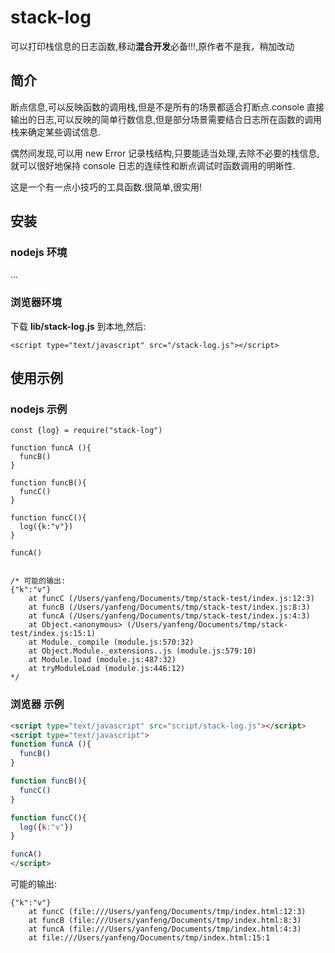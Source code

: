# stack-log
可以打印栈信息的日志函数,移动**混合开发**必备!!!,原作者不是我，稍加改动

## 简介

断点信息,可以反映函数的调用栈,但是不是所有的场景都适合打断点.console 直接输出的日志,可以反映的简单行数信息,但是部分场景需要结合日志所在函数的调用栈来确定某些调试信息.

偶然间发现,可以用 new Error 记录栈结构,只要能适当处理,去除不必要的栈信息,就可以很好地保持 console 日志的连续性和断点调试时函数调用的明晰性.

这是一个有一点小技巧的工具函数.很简单,很实用!

## 安装

### nodejs 环境
...
### 浏览器环境

下载 **lib/stack-log.js** 到本地,然后:
```
<script type="text/javascript" src="/stack-log.js"></script>
```

## 使用示例

### nodejs 示例

```
const {log} = require("stack-log")

function funcA (){
  funcB()
}

function funcB(){
  funcC()
}

function funcC(){
  log({k:"v"})
}

funcA()


/* 可能的输出:
{"k":"v"}
    at funcC (/Users/yanfeng/Documents/tmp/stack-test/index.js:12:3)
    at funcB (/Users/yanfeng/Documents/tmp/stack-test/index.js:8:3)
    at funcA (/Users/yanfeng/Documents/tmp/stack-test/index.js:4:3)
    at Object.<anonymous> (/Users/yanfeng/Documents/tmp/stack-test/index.js:15:1)
    at Module._compile (module.js:570:32)
    at Object.Module._extensions..js (module.js:579:10)
    at Module.load (module.js:487:32)
    at tryModuleLoad (module.js:446:12)
*/
```

### 浏览器 示例

```html
<script type="text/javascript" src="script/stack-log.js"></script>
<script type="text/javascript">
function funcA (){
  funcB()
}

function funcB(){
  funcC()
}

function funcC(){
  log({k:"v"})
}

funcA()
</script>
```

可能的输出:

```
{"k":"v"}
    at funcC (file:///Users/yanfeng/Documents/tmp/index.html:12:3)
    at funcB (file:///Users/yanfeng/Documents/tmp/index.html:8:3)
    at funcA (file:///Users/yanfeng/Documents/tmp/index.html:4:3)
    at file:///Users/yanfeng/Documents/tmp/index.html:15:1
```
